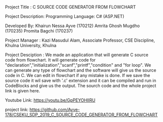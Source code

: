 

Project Title : C SOURCE CODE GENERATOR FROM FLOWCHART

Project Description: Programming Language: C# (ASP.NET)

Developed By: Khairun Nessa Ayve (170212) Amrita Ghosh Mugdho (170235) Promita Bagchi (170237)

Project Manager : Kazi Masudul Alam, Associate Professor, CSE Discipline, Khulna University, Khulna

Project Desciption : We made an application that will generate C source code from flowchart. It will generate code for "declaration","initialization","scanf","printf","condition" and "for loop". We can generate any type of flowchart and the software will give us the source code in C. We can edit in flowchart if any mistake is done. If we save the source code it wil save with '.c' extension and it can be compiled and run in CodeBlocks and give us the output. The sourch code and the whole project link is given here.


Youtube Link: https://youtu.be/GpPEYOHIlRU

project link: https://github.com/Ayve-178/CSEKU_SDP_2019_C_SOURCE_CODE_GENERATOR_FROM_FLOWCHART
